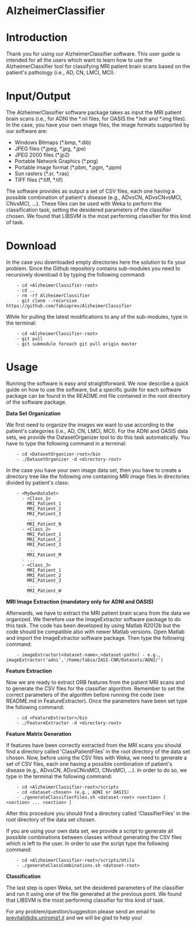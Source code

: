 AlzheimerClassifier
=========

# Introduction

Thank you for using our AlzheimerClassifier software. This user guide is intended for all
the users which want to learn how to use the AlzheimerClassifier tool for classifying MRI
patient brain scans based on the patient's pathology (i.e., AD, CN, LMCI, MCI).

# Input/Output

The AlzheimerClassifier software package takes as input the MRI patient brain scans
(i.e., for ADNI the *.nii files, for OASIS the *.hdr and *.img files). In the case, you
have your own image files, the image formats supported by our software are:

  - Windows Bitmaps (*.bmp, *.dib)
  - JPEG files (*.jpeg, *.jpg, *.jpe)
  - JPEG 2000 files (*.jp2)
  - Portable Network Graphics (*.png)
  - Portable image format (*.pbm, *.pgm, *.ppm)
  - Sun rasters (*.sr, *.ras)
  - TIFF files (*.tiff, *.tif)

The software provides as output a set of CSV files, each one having a possible combination
of patient's disease (e.g., ADvsCN, ADvsCNvsMCI, CNvsMCI, ...). These files can be used with
Weka to perform the classification task, setting the desidered parameters of the classifier
chosen. We found that LIBSVM is the most performing classifier for this kind of task.

# Download

In the case you downloaded empty directories here the solution to fix your problem. Since
the Github repository contains sub-modules you need to recursively download it by typing
the following command:
  
        - cd <AlzheimerClassifier-root>
        - cd ..
        - rm -rf AlzheimerClassifier
        - git clone --recursive https://github.com/fabioprev/AlzheimerClassifier

While for pulling the latest modifications to any of the sub-modules, type in the terminal:
  
        - cd <AlzheimerClassifier-root>
        - git pull
        - git submodule foreach git pull origin master

# Usage

Running the software is easy and straightforward. We now describe a quick guide on how to
use the software, but a specific guide for each software package can be found in the
README.md file contained in the root directory of the software package.

<b>Data Set Organization</b>

   We first need to organize the images we want to use according to the patient's categories (i.e., AD,
   CN, LMCI, MCI). For the ADNI and OASIS data sets, we provide the DatasetOrganizer tool to do this
   task automatically. You have to type the following command in a terminal:
   
        - cd <DatasetOrganizer-root>/bin
        - ./DatasetOrganizer -d <directory-root>
   
   In the case you have your own image data set, then you have to create a directory tree like the
   following one containing MRI image files in directories divided by patient's class:
   
        - <MyOwnDataSet>
          - <Class_1>
            MRI_Patient_1
            MRI_Patient_2
            MRI_Patient_3
            ...
            MRI_Patient_N
          - <Class_2>
            MRI_Patient_1
            MRI_Patient_2
            MRI_Patient_3
            ...
            MRI_Patient_M
          - ...
          - <Class_J>
            MRI_Patient_1
            MRI_Patient_2
            MRI_Patient_3
            ...
            MRI_Patient_W

<b>MRI Image Extraction (mandatory only for ADNI and OASIS)</b>

Afterwards, we have to extract the MRI patient brain scans from the data we organized.
We therefore use the ImageExtractor software package to do this task. The code has been
developed by using Matlab R2012b but the code should be compatible also with newer Matlab
versions. Open Matlab and import the ImageExtractor software package. Then type the
following command:

        - imageExtractor(<dataset-name>,<dataset-path>) - e.g., imageExtractor('adni','/home/fabio/IASI-CNR/Datasets/ADNI/')

<b>Feature Extraction</b>

Now we are ready to extract ORB features from the patient MRI scans and to generate the
CSV files for the classifier algorithm. Remember to set the correct parameters of the
algorithm before running the code (see README.md in FeatureExtractor). Once the parameters
have been set type the following command:

        - cd <FeatureExtractor>/bin
        - ./FeatureExtractor -d <directory-root>

<b>Feature Matrix Generation</b>

If features have been correctly extracted from the MRI scans you should find a directory
called 'ClassPatientFiles' in the root directory of the data set chosen. Now, before using
the CSV files with Weka, we need to generate a set of CSV files, each one having a possible
combination of patient's disease (e.g., ADvsCN, ADvsCNvsMCI, CNvsMCI, ...). In order to do
so, we type in the terminal the following command:

        - cd <AlzheimerClassifier-root>/scripts
        - cd <dataset-chosen> (e.g., ADNI or OASIS)
        - ./generateClassifierFiles.sh <dataset-root> <section> [ <section> ... <section> ]
   
After this procedure you should find a directory called 'ClassifierFiles' in the root directory
of the data set chosen.

If you are using your own data set, we provide a script to generate all possible combinations
between classes without generating the CSV files which is left to the user. In order to use the
script type the following command:

        - cd <AlzheimerClassifier-root>/scripts/Utils
        - ./generateClassCombinations.sh <dataset-root>

<b>Classification</b>

The last step is open Weka, set the desidered parameters of the classifier and run it
using one of the file generated at the previous point. We found that LIBSVM is the most
performing classifier for this kind of task.

For any problem/question/suggestion please send an email to previtali@dis.uniroma1.it and
we will be glad to help you!
